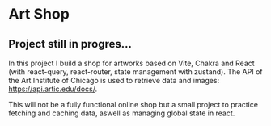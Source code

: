 # Art Shop

## Project still in progres...

In this project I build a shop for artworks based on Vite, Chakra and React (with react-query, react-router, state management with zustand).
The API of the Art Institute of Chicago is used to retrieve data and images: https://api.artic.edu/docs/.

This will not be a fully functional online shop but a small project to practice fetching and caching data, aswell as managing global state in react.
